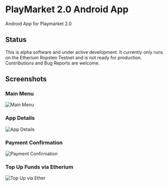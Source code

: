 # PlayMarket 2.0 Android App
Android App for Playmarket 2.0

## Status
This is alpha software and under active development. It currently only runs on the Etherium Ropsten Testnet and is not ready for production. Contributions and Bug Reports are welcome.

## Screenshots
### Main Menu
![Main Menu](https://github.com/CryptonStudio/PlayMarket-2.0-App/raw/master/.github/images/4.png)
### App Details
![App Details](https://github.com/CryptonStudio/PlayMarket-2.0-App/raw/master/.github/images/3.png)
### Payment Confirmation
![Payment Confirmation](https://github.com/CryptonStudio/PlayMarket-2.0-App/raw/master/.github/images/2.png)
### Top Up Funds via Etherium
![Top Up via Ether](https://github.com/CryptonStudio/PlayMarket-2.0-App/raw/master/.github/images/1.png)
